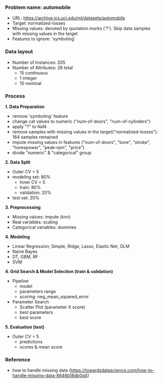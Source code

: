 ### Problem name: automobile
- URL: https://archive.ics.uci.edu/ml/datasets/automobile
- Target: normalized-losses
- Missing values: denoted by quotation marks ('?'). Skip data samples with missing values in the target
- Features to ignore: 'symboling'

### Data layout
- Number of Instances: 205
- Number of Attributes: 26 total
    - 15 continuous
    - 1 integer
    - 10 nominal

### Process
**1. Data Preparation**
    
- remove 'symboling' feature
- change cat values to numeric ("num-of-doors", "num-of-cylinders")
- apply "?" to NaN
- remove samples with missing values in the target("normalized-losses"): 164 samples remained
- impute missing values in features ("num-of-doors", "bore", "stroke", "horespower", "peak-rpm", "price")
- divide "numeric" & "categorical" group

**2. Data Split**
- Outer CV = 5
- modeling set: 80%
    - Inner CV = 5
    - train: 80%
    - validation: 20%
- test set: 20%

**3. Preprocessing**
- Missing values: impute (knn)
- Real variables: scaling
- Categorical variables: dummies

**4. Modeling**
- Linear Regression; Simple, Ridge, Lasso, Elastic Net, GLM
- Naive Bayes
- DT, GBM, RF
- SVM

**4. Grid Search & Model Selection (train & validation)**
- Pipeline
    - model
    - parameters range
    - scoring: neg_mean_squared_error
- Parameter Search
    - Scatter Plot (parameter X score)
    - best parameters
    - best score

**5. Evaluation (test)**
- Outer CV = 5
    - predictions
    - scores & mean score


### Reference
- how to handle missing data (https://towardsdatascience.com/how-to-handle-missing-data-8646b18db0d4)
